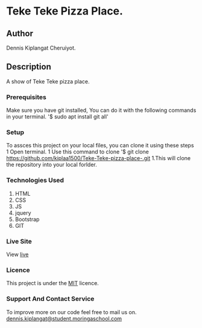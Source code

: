 # Teke Teke Pizza Place.
## Author
Dennis Kiplangat Cheruiyot.
## Description
A show of Teke Teke pizza place.
### Prerequisites
Make sure you have git installed,
You can do it with the following commands in your terminal.
'$ sudo apt install git all'
### Setup
To assces this project on your local files, you can clone it using these steps 
1 Open terminal.
1 Use this command to clone '$ git clone https://github.com/kiplaa1500/Teke-Teke-pizza-place-.git
1.This will clone the repository into your local forlder.
### Technologies Used 
1. HTML
1. CSS
1. JS
1. jquery
1. Bootstrap
1. GIT 
### Live Site 
View [live]()
### Licence
This project is under the [MIT](LICENCE) licence.
### Support And Contact Service 
To improve more on our code feel free to mail us on.
dennis.kiplangat@student.moringaschool.com
